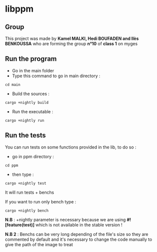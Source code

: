 # libppm

## Group
This project was made by **Kamel MALKI, Hedi BOUFADEN and Ilès BENKOUSSA**
 who are forming the group **n°10** of **class 1** on myges

## Run the program
- Go in the main folder
- Type this command to go in main directory :
```
cd main
```
- Build the sources :
```
cargo +nightly build
```
- Run the executable :
```
cargo +nightly run
```

## Run the tests
 You can run tests on some functions provided in the lib, to do so :
 - go in ppm directory :
 ```
 cd ppm

```
- then type :
 ```
cargo +nightly test
```
It will run tests + benchs

If you want to run only bench type :

 ```
cargo +nightly bench
```
**N.B** : +nightly parameter is necessary because we are using **#![feature(test)]** which is not available in the stable version !

**N.B 2** : Benchs can be very long depending of the file's size so they are commented by default and it's necessary to change the code manually to give the path of the image to treat
